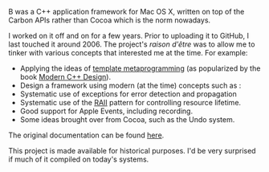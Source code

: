 B was a C++ application framework for Mac OS X, written on top of the Carbon APIs rather than Cocoa which is the norm nowadays.

I worked on it off and on for a few years. Prior to uploading it to GitHub, I last touched it around 2006. 
The project's *raison d'être* was to allow me to tinker with various concepts that interested me at the time.
For example:

- Applying the ideas of [template metaprogramming] (as popularized by the book [Modern C++ Design]).
- Design a framework using modern (at the time) concepts such as :
 - Systematic use of exceptions for error detection and propagation
 - Systematic use of the [RAII] pattern for controlling resource lifetime.
- Good support for Apple Events, including recording.
- Some ideas brought over from Cocoa, such as the Undo system.

The original documentation can be found [here].

This project is made available for historical purposes. I'd be very surprised if much of it compiled on today's systems.

[template metaprogramming]: https://en.wikipedia.org/wiki/Template_metaprogramming
[Modern C++ Design]: https://en.wikipedia.org/wiki/Modern_C%2B%2B_Design
[RAII]: https://en.wikipedia.org/wiki/Resource_Acquisition_Is_Initialization
[here]: http://paullalonde.ca/projects/B/
